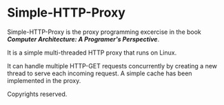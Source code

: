 # Simple-HTTP-Proxy

Simple-HTTP-Proxy is the proxy programming excercise in the book ***Computer Architecture: A Programer's Perspective***.

It is a simple multi-threaded HTTP proxy that runs on Linux.

It can handle multiple HTTP-GET requests concurrently by creating a new thread to serve each incoming request. A simple cache has been implemented in the proxy.

Copyrights reserved.
